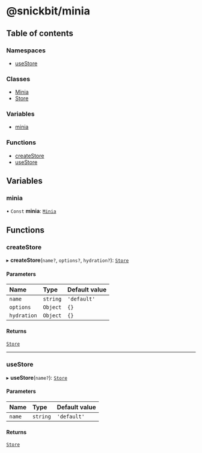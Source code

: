 # @snickbit/minia

## Table of contents

### Namespaces

- [useStore](modules/useStore.md)

### Classes

- [Minia](classes/Minia.md)
- [Store](classes/Store.md)

### Variables

- [minia](README.md#minia)

### Functions

- [createStore](README.md#createstore)
- [useStore](README.md#usestore)

## Variables

### minia

• `Const` **minia**: [`Minia`](classes/Minia.md)

## Functions

### createStore

▸ **createStore**(`name?`, `options?`, `hydration?`): [`Store`](classes/Store.md)

#### Parameters

| Name | Type | Default value |
| :------ | :------ | :------ |
| `name` | `string` | `'default'` |
| `options` | `Object` | `{}` |
| `hydration` | `Object` | `{}` |

#### Returns

[`Store`](classes/Store.md)

___

### useStore

▸ **useStore**(`name?`): [`Store`](classes/Store.md)

#### Parameters

| Name | Type | Default value |
| :------ | :------ | :------ |
| `name` | `string` | `'default'` |

#### Returns

[`Store`](classes/Store.md)
